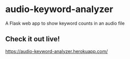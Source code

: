 # audio-keyword-analyzer
A Flask web app to show keyword counts in an audio file

## Check it out live!

https://audio-keyword-analyzer.herokuapp.com/



